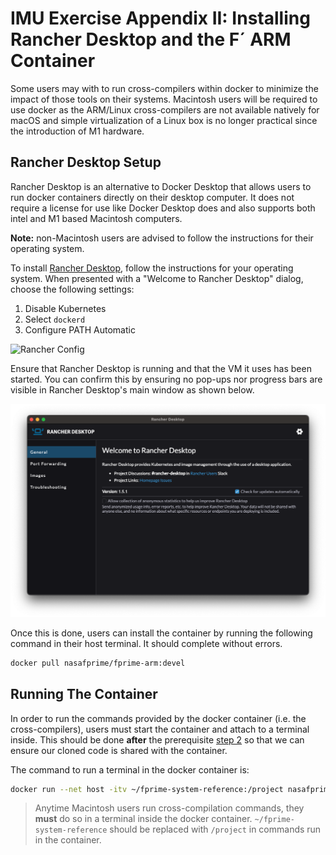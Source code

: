 # IMU Exercise Appendix II: Installing Rancher Desktop and the F´ ARM Container

Some users may with to run cross-compilers within docker to minimize the impact of those tools on their systems.
Macintosh users will be required to use docker as the ARM/Linux cross-compilers are not available natively for macOS and
simple virtualization of a Linux box is no longer practical since the introduction of M1 hardware.

## Rancher Desktop Setup

Rancher Desktop is an alternative to Docker Desktop that allows users to run docker containers directly on their desktop
computer. It does not require a license for use like Docker Desktop does and also supports both intel and M1 based
Macintosh computers.

**Note:** non-Macintosh users are advised to follow the instructions for their operating system.

To install [Rancher Desktop](https://rancherdesktop.io/), follow the instructions for your operating system. When
presented with a "Welcome to Rancher Desktop" dialog, choose the following settings:
1. Disable Kubernetes
2. Select `dockerd`
3. Configure PATH Automatic

![Rancher Config](../img/rancher-config.png)

Ensure that Rancher Desktop is running and that the VM it uses has been started. You can confirm this by ensuring no
pop-ups nor progress bars are visible in Rancher Desktop's main window as shown below.

![Rancher Main Window](../img/rancher-running.png)

Once this is done, users can install the container by running the following command in their host terminal. It should
complete without errors.

```bash
docker pull nasafprime/fprime-arm:devel
```

## Running The Container

In order to run the commands provided by the docker container (i.e. the cross-compilers), users must start the container
and attach to a terminal inside. This should be done **after** the prerequisite
[step 2](./prerequisites.md#step-2:-cloning-the-f´-system-reference) so that we can ensure our cloned code is shared
with the container.

The command to run a terminal in the docker container is:
```bash
docker run --net host -itv ~/fprime-system-reference:/project nasafprime/fprime-arm:devel
```

> Anytime Macintosh users run cross-compilation commands, they **must** do so in a terminal inside the docker container.
> `~/fprime-system-reference` should be replaced with `/project` in commands run in the container.